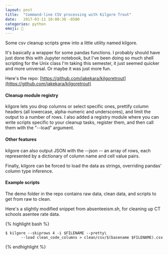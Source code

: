 ```yaml
---
layout: post
title:  "Command-line CSV processing with Kilgore Trout"
date:   2017-03-11 10:00:30 -0500
categories: python
emoji: 🐼
---
```


Some csv cleanup scripts grew into a little utility named kilgore.

It's basically a wrapper for some pandas functions. I probably should have just
done this with Jupyter notebook, but I've been doing so much shell scripting for
the Unix class I'm taking this semester, it just seemed quicker and more
universal. Or maybe it was just more fun.

Here's the repo:
[https://github.com/jakekara/kilgoretrout](https://github.com/jakekara/kilgoretrout)

#### Cleanup module registry

kilgore lets you drop columns or select specific ones, prettify column headers
(all lowercase, alpha-numeric and underscores), and limit the output to a number
of rows. I also added a registry module where you can write scripts specific to
your cleanup tasks, register them, and then call them with the "--load"
argument.

#### Other features

kilgore can also output JSON with the --json -- an array of rows, each represented by a
dictionary of column name and cell value pairs.

Finally, kilgore can be forced to load the data as strings, overriding pandas'
column type inference.

#### Example scripts

The demo folder in the repo contains raw data, clean data, and scripts to get
from raw to clean.

Here's a slightly modified snippet from absenteeism.sh, for cleaning up CT
schools asentee rate data.

{% highlight bash %}

    $ kilgore --skiprows 4 -i $FILENAME --pretty\
           --load clean_code_columns > clean/csv/$(basename $FILENAME).csv
	   
{% endhighlight %}
